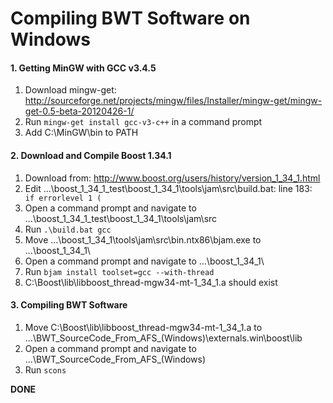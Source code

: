 # Compiling BWT Software on Windows

#### 1. Getting MinGW with GCC v3.4.5
1. Download mingw-get: http://sourceforge.net/projects/mingw/files/Installer/mingw-get/mingw-get-0.5-beta-20120426-1/  
2. Run `mingw-get install gcc-v3-c++` in a command prompt
3. Add C:\MinGW\bin to PATH

#### 2. Download and Compile Boost 1.34.1
1. Download from: http://www.boost.org/users/history/version_1_34_1.html
2. Edit ...\boost_1_34_1_test\boost_1_34_1\tools\jam\src\build.bat: line 183:`     if errorlevel 1 (`
3. Open a command prompt and navigate to ...\boost_1_34_1_test\boost_1_34_1\tools\jam\src
4. Run `.\build.bat gcc`
5. Move ...\boost_1_34_1\tools\jam\src\bin.ntx86\bjam.exe to ...\boost_1_34_1\
6. Open a command prompt and navigate to ...\boost_1_34_1\
3. Run `bjam install toolset=gcc --with-thread`
4. C:\Boost\lib\libboost_thread-mgw34-mt-1_34_1.a should exist

#### 3. Compiling BWT Software
1. Move C:\Boost\lib\libboost_thread-mgw34-mt-1_34_1.a  to ...\BWT_SourceCode_From_AFS_(Windows)\externals.win\boost\lib
3. Open a command prompt and navigate to ...\BWT_SourceCode_From_AFS_(Windows)
4. Run `scons`
	
**DONE**
